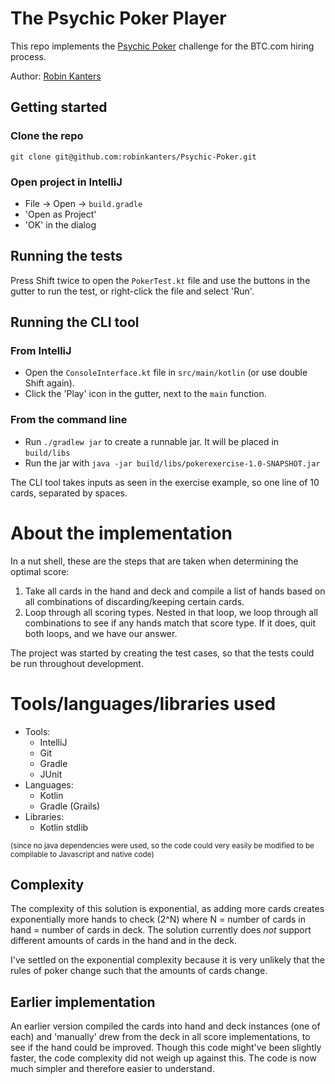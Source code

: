 
The Psychic Poker Player
========================

This repo implements the [Psychic Poker][1] challenge for the BTC.com hiring process.

Author: [Robin Kanters][2]


Getting started 
---------------

### Clone the repo

```
git clone git@github.com:robinkanters/Psychic-Poker.git
```

### Open project in IntelliJ

- File -> Open -> `build.gradle`
- 'Open as Project'
- 'OK' in the dialog


Running the tests
-----------------

Press Shift twice to open the `PokerTest.kt` file and use the buttons in the gutter to run the test, or right-click the
file and select 'Run'.


Running the CLI tool
--------------------

### From IntelliJ

- Open the `ConsoleInterface.kt` file in `src/main/kotlin` (or use double Shift again).
- Click the 'Play' icon in the gutter, next to the `main` function.

### From the command line

- Run `./gradlew jar` to create a runnable jar. It will be placed in `build/libs`
- Run the jar with `java -jar build/libs/pokerexercise-1.0-SNAPSHOT.jar`

The CLI tool takes inputs as seen in the exercise example, so one line of 10 cards, separated by spaces.

About the implementation
========================

In a nut shell, these are the steps that are taken when determining the optimal score:

1. Take all cards in the hand and deck and compile a list of hands based on all combinations of discarding/keeping
   certain cards.
2. Loop through all scoring types. Nested in that loop, we loop through all combinations to see if any hands match that
   score type. If it does, quit both loops, and we have our answer.

The project was started by creating the test cases, so that the tests could be run throughout development.

Tools/languages/libraries used
=================================

* Tools:
    * IntelliJ
    * Git
    * Gradle
    * JUnit
* Languages: 
    * Kotlin
    * Gradle (Grails)
* Libraries:
    * Kotlin stdlib

<sub>
(since no java dependencies were used, so the code could very easily be modified to be compilable to Javascript and native code)
</sub>

Complexity
----------

The complexity of this solution is exponential, as adding more cards creates exponentially more hands to check (2^N)
where N = number of cards in hand = number of cards in deck. The solution currently does _not_ support different amounts
of cards in the hand and in the deck.

I've settled on the exponential complexity because it is very unlikely that the rules of poker change such that the
amounts of cards change.

Earlier implementation
----------------------

An earlier version compiled the cards into hand and deck instances (one of each) and 'manually' drew from the deck in
all score implementations, to see if the hand could be improved. Though this code might've been slightly faster, the
code complexity did not weigh up against this. The code is now much simpler and therefore easier to understand.

[1]: https://github.com/btccom/Hire/blob/master/exercise/psychic-poker-en.md
[2]: mailto:robin@robinkanters.nl
